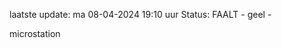 laatste update: 
ma 08-04-2024 19:10   uur 
Status: FAALT - geel - 
<div class="service Y">microstation</div>